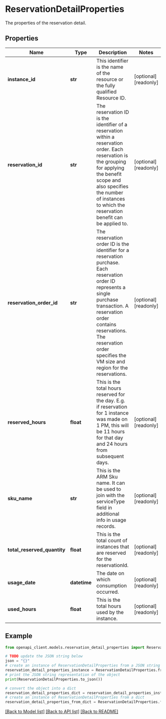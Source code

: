 # ReservationDetailProperties

The properties of the reservation detail.

## Properties

Name | Type | Description | Notes
------------ | ------------- | ------------- | -------------
**instance_id** | **str** | This identifier is the name of the resource or the fully qualified Resource ID. | [optional] [readonly] 
**reservation_id** | **str** | The reservation ID is the identifier of a reservation within a reservation order. Each reservation is the grouping for applying the benefit scope and also specifies the number of instances to which the reservation benefit can be applied to. | [optional] [readonly] 
**reservation_order_id** | **str** | The reservation order ID is the identifier for a reservation purchase. Each reservation order ID represents a single purchase transaction. A reservation order contains reservations. The reservation order specifies the VM size and region for the reservations. | [optional] [readonly] 
**reserved_hours** | **float** | This is the total hours reserved for the day. E.g. if reservation for 1 instance was made on 1 PM, this will be 11 hours for that day and 24 hours from subsequent days. | [optional] [readonly] 
**sku_name** | **str** | This is the ARM Sku name. It can be used to join with the serviceType field in additional info in usage records. | [optional] [readonly] 
**total_reserved_quantity** | **float** | This is the total count of instances that are reserved for the reservationId. | [optional] [readonly] 
**usage_date** | **datetime** | The date on which consumption occurred. | [optional] [readonly] 
**used_hours** | **float** | This is the total hours used by the instance. | [optional] [readonly] 

## Example

```python
from openapi_client.models.reservation_detail_properties import ReservationDetailProperties

# TODO update the JSON string below
json = "{}"
# create an instance of ReservationDetailProperties from a JSON string
reservation_detail_properties_instance = ReservationDetailProperties.from_json(json)
# print the JSON string representation of the object
print(ReservationDetailProperties.to_json())

# convert the object into a dict
reservation_detail_properties_dict = reservation_detail_properties_instance.to_dict()
# create an instance of ReservationDetailProperties from a dict
reservation_detail_properties_from_dict = ReservationDetailProperties.from_dict(reservation_detail_properties_dict)
```
[[Back to Model list]](../README.md#documentation-for-models) [[Back to API list]](../README.md#documentation-for-api-endpoints) [[Back to README]](../README.md)


